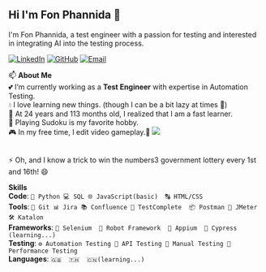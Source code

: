 ## Hi I'm Fon Phannida 👋
I'm Fon Phannida, a test engineer with a passion for testing and interested in integrating AI into the testing process.

<a href="https://www.linkedin.com/in/fonphannida" target="_blank"><img src="https://img.shields.io/badge/LinkedIn-0A66C2?style=logo=linkedin&logoColor=white" alt="LinkedIn" /></a> <a href="https://github.com/FonPhannida" target="_blank"><img src="https://img.shields.io/badge/GitHub-181717?style=logo=github&logoColor=white" alt="GitHub" /></a> <a href="mailto:fon.phannida@gmail.com" target="_blank">
  <img src="https://img.shields.io/badge/Email-D14836?style=logo=gmail&logoColor=white" alt="Email" />
</a>




📫 **About Me**
<br>💕 I’m currently working as a **Test Engineer** with expertise in Automation Testing.
<br>💧 I love learning new things. (though I can be a bit lazy at times 🤔)
<br>🙊 At 24 years and 113 months old, I realized that I am a fast learner.
<br>🧩 Playing Sudoku is my favorite hobby.
<br>🎮 In my free time, I edit video gameplay.🌚 <a href="https://www.tiktok.com/@il0vepeachtea" target="_blank">
  <img src="https://img.shields.io/badge/TikTok-000000?style=logo=tiktok&logoColor=white"   />
</a>

<br>⚡ Oh, and I know a trick to win the numbers3 government lottery every 1st and 16th! 😄

**Skills**
<br>**Code**: `🐍 Python 💻 SQL 🌐 JavaScript(basic)  🔠 HTML/CSS`
<br>**Tools**: `🧰 Git 📊 Jira 📚 Confluence 🧪 TestComplete  📦 Postman 🚥 JMeter 🛠️ Katalon`
<br>**Frameworks**: `🔧 Selenium  🤖 Robot Framework  📱 Appium  🔬 Cypress (learning...)`
<br>**Testing**:  `⚙️ Automation Testing 🔌 API Testing 📝 Manual Testing 🚀 Performance Testing`
<br>**Languages**:  `🇬🇧  🇹🇭  🇨🇳(learning...)`


